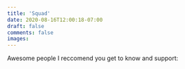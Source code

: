 ```yaml
---
title: 'Squad'
date: 2020-08-16T12:00:18-07:00
draft: false
comments: false
images:
---
```


Awesome people I reccomend you get to know and support:
